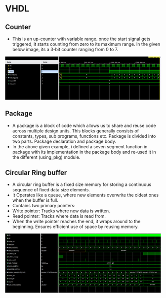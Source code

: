 # VHDL

## Counter
- This is an up-counter with variable range. once the start signal gets triggered, it starts counting from zero to its maximum range. In the given below image, its a 3-bit counter ranging from 0 to 7.
  
![seq_det](https://github.com/DineshReddy2k/VHDL_projects/blob/main/counter.png)

## Package
- A package is a block of code which allows us to share and reuse code across multiple design units. This blocks generally consists of constants, types, sub programs, functions etc. Package is divided into two parts. Package declaration and package body.
- In the above given example, i defined a seven segment function in package with its implementation in the package body and re-used it in the different (using_pkg) module.

## Circular Ring buffer
- A circular ring buffer is a fixed size memory for storing a continuous sequence of fixed data size elements.
- It Operates like a queue, where new elements overwrite the oldest ones when the buffer is full.
- Contains two primary pointers:
- Write pointer: Tracks where new data is written.
- Read pointer: Tracks where data is read from.
- When the write pointer reaches the end, it wraps around to the beginning. Ensures efficient use of space by reusing memory.
  
![seq_det](https://github.com/DineshReddy2k/VHDL_projects/blob/main/ring_buffer.png)
